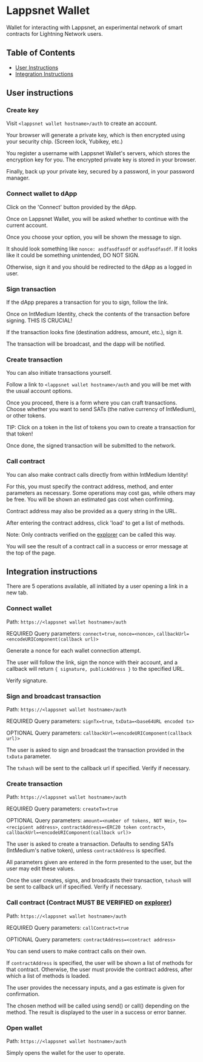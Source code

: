 # Lappsnet Wallet

Wallet for interacting with Lappsnet, an experimental network of smart contracts for Lightning Network users.

## Table of Contents
- [User Instructions](#user-instructions)
- [Integration Instructions](#integration-instructions)

## User instructions

### Create key

Visit `<lappsnet wallet hostname>/auth` to create an account.

Your browser will generate a private key, which is then encrypted using your security chip.
(Screen lock, Yubikey, etc.)

You register a username with Lappsnet Wallet's servers, which stores the encryption key for you.
The encrypted private key is stored in your browser.

Finally, back up your private key, secured by a password, in your password manager.

### Connect wallet to dApp

Click on the 'Connect' button provided by the dApp.

Once on Lappsnet Wallet, you will be asked whether to continue with the current account.

Once you choose your option, you will be shown the message to sign.

It should look something like `nonce: asdfasdfasdf` or `asdfasdfasdf`.
If it looks like it could be something unintended, DO NOT SIGN.

Otherwise, sign it and you should be redirected to the dApp as a logged in user.

### Sign transaction

If the dApp prepares a transaction for you to sign, follow the link.

Once on IntMedium Identity, check the contents of the transaction before signing.
THIS IS CRUCIAL!

If the transaction looks fine (destination address, amount, etc.), sign it.

The transaction will be broadcast, and the dapp will be notified.

### Create transaction

You can also initiate transactions yourself.

Follow a link to `<lappsnet wallet hostname>/auth` and you will be met with
the usual account options.

Once you proceed, there is a form where you can craft transactions.
Choose whether you want to send SATs (the native currency of IntMedium), or other tokens.

TIP: Click on a token in the list of tokens you own to create a transaction for that token!

Once done, the signed transaction will be submitted to the network.

### Call contract

You can also make contract calls directly from within IntMedium Identity!

For this, you must specify the contract address, method, and enter parameters as necessary.
Some operations may cost gas, while others may be free. You will be shown an estimated gas cost when confirming.

Contract address may also be provided as a query string in the URL.

After entering the contract address, click 'load' to get a list of methods.

Note: Only contracts verified on the [explorer](https://explorer.intmedium.xyz) can be called this way.

You will see the result of a contract call in a success or error message at the top of the page.

## Integration instructions

There are 5 operations available, all initiated by a user opening a link in a new tab.

### Connect wallet

Path: `https://<lappsnet wallet hostname>/auth`

REQUIRED Query parameters: `connect=true`, `nonce=<nonce>`, `callbackUrl=<encodeURIComponent(callback url)>`

Generate a nonce for each wallet connection attempt.

The user will follow the link, sign the nonce with their account, and a callback will return `{ signature, publicAddress }`
to the specified URL.

Verify signature.

### Sign and broadcast transaction

Path: `https://<lappsnet wallet hostname>/auth`

REQUIRED Query parameters: `signTx=true`, `txData=<base64URL encoded tx>`

OPTIONAL Query parameters: `callbackUrl=<encodeURIComponent(callback url)>`

The user is asked to sign and broadcast the transaction provided in the `txData` parameter.

The `txhash` will be sent to the callback url if specified. Verify if necessary.

### Create transaction

Path: `https://<lappsnet wallet hostname>/auth`

REQUIRED Query parameters: `createTx=true`

OPTIONAL Query parameters: `amount=<number of tokens, NOT Wei>`, `to=<recipient address>`, `contractAddress=<ERC20 token contract>`,
`callbackUrl=<encodeURIComponent(callback url)>`

The user is asked to create a transaction. Defaults to sending SATs (IntMedium's native token), unless `contractAddress` is specified.

All parameters given are entered in the form presented to the user, but the user may edit these values.

Once the user creates, signs, and broadcasts their transaction, `txhash` will be sent to callback url if specified.
Verify if necessary.

### Call contract (Contract MUST BE VERIFIED on [explorer](https://explorer.intmedium.xyz))

Path: `https://<lappsnet wallet hostname>/auth`

REQUIRED Query parameters: `callContract=true`

OPTIONAL Query parameters: `contractAddress=<contract address>`

You can send users to make contract calls on their own.

If `contractAddress` is specified, the user will be shown a list of methods for that contract.
Otherwise, the user must provide the contract address, after which a list of methods is loaded.

The user provides the necessary inputs, and a gas estimate is given for confirmation.

The chosen method will be called using send() or call() depending on the method.
The result is displayed to the user in a success or error banner.

### Open wallet

Path: `https://<lappsnet wallet hostname>/auth`

Simply opens the wallet for the user to operate.
